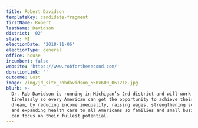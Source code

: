 ```yaml
---
title: Robert Davidson
templateKey: candidate-fragment
firstName: Robert
lastName: Davidson
district: '02'
state: MI
electionDate: '2018-11-06'
electionType: general
office: house
incumbent: false
website: 'https://www.robforthesecond.com/'
donationLink: ''
outcome: Lost
image: /img/jd_site_robdavidson_550x600_061218.jpg
blurb: >-
  Dr. Rob Davidson is running in Michigan’s 2nd district and will work
  tirelessly so every American can get the opportunity to achieve their American
  dream, by reducing income inequality, raising wages, strengthening schools,
  and expanding health care to all Americans so families and small businesses
  can focus on their fullest potential.
---
```


